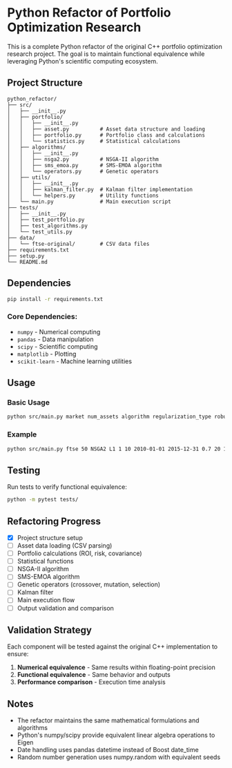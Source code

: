 # Python Refactor of Portfolio Optimization Research

This is a complete Python refactor of the original C++ portfolio optimization research project. The goal is to maintain functional equivalence while leveraging Python's scientific computing ecosystem.

## Project Structure

```
python_refactor/
├── src/
│   ├── __init__.py
│   ├── portfolio/
│   │   ├── __init__.py
│   │   ├── asset.py          # Asset data structure and loading
│   │   ├── portfolio.py      # Portfolio class and calculations
│   │   └── statistics.py     # Statistical calculations
│   ├── algorithms/
│   │   ├── __init__.py
│   │   ├── nsga2.py          # NSGA-II algorithm
│   │   ├── sms_emoa.py       # SMS-EMOA algorithm
│   │   └── operators.py      # Genetic operators
│   ├── utils/
│   │   ├── __init__.py
│   │   ├── kalman_filter.py  # Kalman filter implementation
│   │   └── helpers.py        # Utility functions
│   └── main.py               # Main execution script
├── tests/
│   ├── __init__.py
│   ├── test_portfolio.py
│   ├── test_algorithms.py
│   └── test_utils.py
├── data/
│   └── ftse-original/        # CSV data files
├── requirements.txt
├── setup.py
└── README.md
```

## Dependencies

```bash
pip install -r requirements.txt
```

### Core Dependencies:
- `numpy` - Numerical computing
- `pandas` - Data manipulation
- `scipy` - Scientific computing
- `matplotlib` - Plotting
- `scikit-learn` - Machine learning utilities

## Usage

### Basic Usage
```bash
python src/main.py market num_assets algorithm regularization_type robustness max_cardinality start_date end_date training_percentage window_size exp_id
```

### Example
```bash
python src/main.py ftse 50 NSGA2 L1 1 10 2010-01-01 2015-12-31 0.7 20 1
```

## Testing

Run tests to verify functional equivalence:
```bash
python -m pytest tests/
```

## Refactoring Progress

- [x] Project structure setup
- [ ] Asset data loading (CSV parsing)
- [ ] Portfolio calculations (ROI, risk, covariance)
- [ ] Statistical functions
- [ ] NSGA-II algorithm
- [ ] SMS-EMOA algorithm
- [ ] Genetic operators (crossover, mutation, selection)
- [ ] Kalman filter
- [ ] Main execution flow
- [ ] Output validation and comparison

## Validation Strategy

Each component will be tested against the original C++ implementation to ensure:
1. **Numerical equivalence** - Same results within floating-point precision
2. **Functional equivalence** - Same behavior and outputs
3. **Performance comparison** - Execution time analysis

## Notes

- The refactor maintains the same mathematical formulations and algorithms
- Python's numpy/scipy provide equivalent linear algebra operations to Eigen
- Date handling uses pandas datetime instead of Boost date_time
- Random number generation uses numpy.random with equivalent seeds 